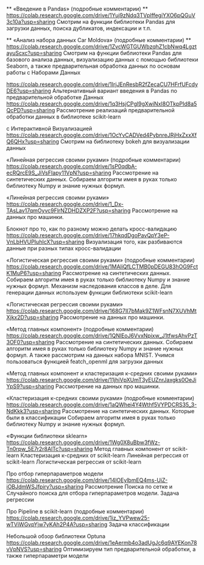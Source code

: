 ** «Введение в Pandas» (подробные комментарии) **
https://colab.research.google.com/drive/1Yuj9zNdq3TVplffegiYXO6pQGuV3c10a?usp=sharing 
Смотрим на функции библиотеки Pandas для загрузки данных, поиска дубликатов, индексации и т.п.



** «Анализ набора данных Car Moldova» (подробные комментарии) **
https://colab.research.google.com/drive/1ZvcWGTGUWbzqhZ1cbNwq4LgztayuScxc?usp=sharing
Смотрим на функции библиотеки Pandas для базового анализа данных, визуализацию данных с помощью библиотеки Seaborn, а также предварительная обработка данных по основам работы с Наборами Данных 


https://colab.research.google.com/drive/1IrjJEnResbR2fZecaCU7HFrfUFcdyDE6?usp=sharing 
Альтернативный вариант введения в Pandas  по предварительной обработке Данных 
https://colab.research.google.com/drive/1q3HsjCPgl9gXwiNxI8OTkpPId8a5QcPD?usp=sharing 
Рассмотрение реализаций предварительной обработки данных в библиотеке scikit-learn



 с Интерактивной Визуализацией 
https://colab.research.google.com/drive/1OcYvCADVed4PybnreJRjHxZxxXfQ6QHx?usp=sharing
Смотрим на библиотеку bokeh для визуализации данных



 «Линейная регрессия своими руками» (подробные комментарии)
https://colab.research.google.com/drive/1sP0qdbA-ecRQrcE9S_JiVsFIapy11VpN?usp=sharing 
Рассмотрение на синтетических данных. Собираем алгоритм имея в руках только библиотеку Numpy и знание нужных формул. 



 «Линейная регрессия своими руками»
https://colab.research.google.com/drive/1_Dx-TAsLav17qmOyvc9FlrNZDHDZXP2F?usp=sharing 
Рассмотрение на данных про машинки.



Блокнот про то, как по разному можно делать кросс-валидацию 
https://colab.research.google.com/drive/17hkqdDgoPavQpY3eP-VnLbHVUPIuhIcX?usp=sharing
Визуализация того, как разбиваются данные при разных типах кросс-валидации



 «Логистическая регрессия своими руками» (подробные комментарии)
 https://colab.research.google.com/drive/1MAliQfLCTMB0pDEGU83hOG9FctK1MuP6?usp=sharing 
Рассмотрение на синтетических данных. Собираем алгоритм имея в руках только библиотеку Numpy и знание нужных формул. 
Механизм наследования классов в деле.
Для генерации данных используем функции библиотеки scikit-learn



 «Логистическая регрессия своими руками»
https://colab.research.google.com/drive/168G7II7bMak9Z1WFsnN7XUVhMtXjkx2D?usp=sharing 
Рассмотрение на данных про машинки.



 «Метод главных компонент» (подробные комментарии)
https://colab.research.google.com/drive/1QNlEoJ6VvxNpixw_J1tfwsAhvPzT3OF0?usp=sharing 
Рассмотрение на синтетических данных. Собираем алгоритм имея в руках только библиотеку Numpy и знание нужных формул.
А также рассмотрим на данных набора MNIST. Учимся пользоваться функцией featch_openml для загрузки данных



 «Метод главных компонент и кластеризация к-средних своими руками» 
https://colab.research.google.com/drive/11jhiVpXUmT3yEUZnrJaxgks0OeJiYpS9?usp=sharing
Рассмотрение на данных про машинки.



 «Кластеризация к-средних своими руками» (подробные комментарии)
https://colab.research.google.com/drive/1aQWhei4Y4Wthf5VYPDCRS35_3-NdKkk3?usp=sharing 
Рассмотрение на синтетических данных. Которые были в классификации
Собираем алгоритм имея в руках только библиотеку Numpy и знание нужных формул. 



 «Функции библиотеки sklearn»
https://colab.research.google.com/drive/1Wg0X8uBbw3fWz-Tn0rpw_5E7r2r8AlTc?usp=sharing 
Метод главных компонент от scikit-learn
Кластеризация к-средних от scikit-learn
Линейная регрессия от scikit-learn 
Логистическая регрессия от scikit-learn



Про отбор гиперпараметров модели 
https://colab.research.google.com/drive/14lOEylbmEQ4ms-UiZ-iOBJdmWSJfpiry?usp=sharing 
Рассмотрение Поиска по сетке и Случайного поиска для отбора гиперпараметров модели.
Задача регрессии



Про Pipeline в scikit-learn	 (подробные комментарии)
https://colab.research.google.com/drive/1iz_YVPwew25-wTViWGvpYjw7yKAh2P4A?usp=sharing
Задача классификации


Небольшой обзор библиотеки Optuna
https://colab.research.google.com/drive/1eAermb4o3adUgJc6q9AYEKon78vVpNVS?usp=sharing
Оптимизируем тип предварительной обработки, а также гиперпараметри модели
